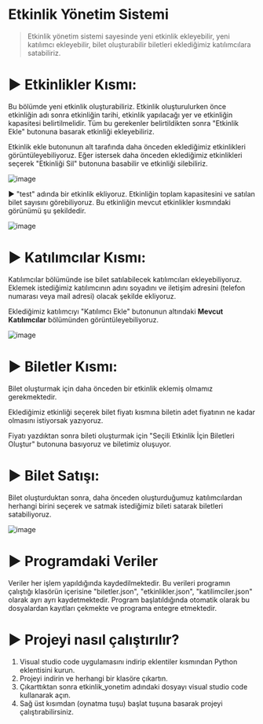 # Etkinlik Yönetim Sistemi

> Etkinlik yönetim sistemi sayesinde yeni etkinlik ekleyebilir, yeni katılımcı ekleyebilir, bilet oluşturabilir biletleri eklediğimiz katılımcılara satabiliriz.

# ▶︎ Etkinlikler Kısmı:

Bu bölümde yeni etkinlik oluşturabiliriz. 
Etkinlik oluşturulurken önce etkinliğin adı sonra etkinliğin tarihi, etkinlik yapılacağı yer ve etkinliğin kapasitesi belirtilmelidir.
Tüm bu gerekenler belirtildikten sonra "Etkinlik Ekle" butonuna basarak etkinliği ekleyebiliriz.

Etkinlik ekle butonunun alt tarafında daha önceden eklediğimiz etkinlikleri görüntüleyebiliyoruz. 
Eğer istersek daha önceden eklediğimiz etkinlikleri seçerek "Etkinliği Sil" butonuna basabilir ve etkinliği silebiliriz.

![image](https://github.com/user-attachments/assets/92328539-c940-4e5d-a3f1-92669e70d23c)

▶︎ "test" adında bir etkinlik ekliyoruz. Etkinliğin toplam kapasitesini ve satılan bilet sayısını görebiliyoruz. Bu etkinliğin mevcut etkinlikler kısmındaki görünümü şu şekildedir.

![image](https://github.com/user-attachments/assets/fb7812a1-900d-45b1-924c-a78c37fd7f2b)

# ▶︎ Katılımcılar Kısmı:

Katılımcılar bölümünde ise bilet satılabilecek katılımcıları ekleyebiliyoruz. Eklemek istediğimiz katılımcının adını soyadını ve iletişim adresini (telefon numarası veya mail adresi) olacak şekilde ekliyoruz.

Eklediğimiz katılımcıyı "Katılımcı Ekle" butonunun altındaki **Mevcut Katılımcılar** bölümünden görüntüleyebiliyoruz.

![image](https://github.com/user-attachments/assets/4d32ab3c-dc61-42e6-911c-ee7b08d164eb)

# ▶︎ Biletler Kısmı:

Bilet oluşturmak için daha önceden bir etkinlik eklemiş olmamız gerekmektedir.

Eklediğimiz etkinliği seçerek bilet fiyatı kısmına biletin adet fiyatının ne kadar olmasını istiyorsak yazıyoruz. 

Fiyatı yazdıktan sonra bileti oluşturmak için "Seçili Etkinlik İçin Biletleri Oluştur" butonuna basıyoruz ve biletimiz oluşuyor.

# ▶︎ Bilet Satışı:

Bilet oluşturduktan sonra, daha önceden oluşturduğumuz katılımcılardan herhangi birini seçerek ve satmak istediğimiz bileti satarak biletleri satabiliyoruz.

![image](https://github.com/user-attachments/assets/571bef48-e53f-4fc7-bbb0-78e9154bd366)


# ▶︎ Programdaki Veriler
Veriler her işlem yapıldığında kaydedilmektedir. Bu verileri programın çalıştığı klasörün içerisine "biletler.json", "etkinlikler.json", "katilimciler.json" olarak ayrı ayrı kaydetmektedir. Program başlatıldığında otomatik olarak bu dosyalardan kayıtları çekmekte ve programa entegre etmektedir.


# ▶︎ Projeyi nasıl çalıştırılır?

1) Visual studio code uygulamasını indirip eklentiler kısmından Python eklentisini kurun.
2) Projeyi indirin ve herhangi bir klasöre çıkartın.
3) Çıkarttıktan sonra etkinlik_yonetim adındaki dosyayı visual studio code kullanarak açın.
4) Sağ üst kısımdan (oynatma tuşu) başlat tuşuna basarak projeyi çalıştırabilirsiniz.
   
